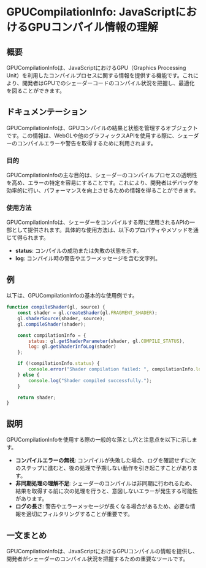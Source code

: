 <!--
Meta Description: # GPUCompilationInfo: JavaScriptにおけるGPUコンパイル情報の理解 ## 概要 GPUCompilationInfoは、JavaScriptにおけるGPU（Graphics Processing Unit）を利用したコンパイルプロセスに関する情報を提供する機能です。こ...
Meta Keywords: shader, gpucompilationinfoは, log, status, compilationinfo
-->

# GPUCompilationInfo: JavaScriptにおけるGPUコンパイル情報の理解

## 概要
GPUCompilationInfoは、JavaScriptにおけるGPU（Graphics Processing Unit）を利用したコンパイルプロセスに関する情報を提供する機能です。これにより、開発者はGPUでのシェーダーコードのコンパイル状況を把握し、最適化を図ることができます。

## ドキュメンテーション
GPUCompilationInfoは、GPUコンパイルの結果と状態を管理するオブジェクトです。この情報は、WebGLや他のグラフィックスAPIを使用する際に、シェーダーのコンパイルエラーや警告を取得するために利用されます。

### 目的
GPUCompilationInfoの主な目的は、シェーダーのコンパイルプロセスの透明性を高め、エラーの特定を容易にすることです。これにより、開発者はデバッグを効率的に行い、パフォーマンスを向上させるための情報を得ることができます。

### 使用方法
GPUCompilationInfoは、シェーダーをコンパイルする際に使用されるAPIの一部として提供されます。具体的な使用方法は、以下のプロパティやメソッドを通じて得られます。

- **status**: コンパイルの成功または失敗の状態を示す。
- **log**: コンパイル時の警告やエラーメッセージを含む文字列。

## 例
以下は、GPUCompilationInfoの基本的な使用例です。

```javascript
function compileShader(gl, source) {
    const shader = gl.createShader(gl.FRAGMENT_SHADER);
    gl.shaderSource(shader, source);
    gl.compileShader(shader);

    const compilationInfo = {
        status: gl.getShaderParameter(shader, gl.COMPILE_STATUS),
        log: gl.getShaderInfoLog(shader)
    };

    if (!compilationInfo.status) {
        console.error("Shader compilation failed: ", compilationInfo.log);
    } else {
        console.log("Shader compiled successfully.");
    }

    return shader;
}
```

## 説明
GPUCompilationInfoを使用する際の一般的な落とし穴と注意点を以下に示します。

- **コンパイルエラーの無視**: コンパイルが失敗した場合、ログを確認せずに次のステップに進むと、後の処理で予期しない動作を引き起こすことがあります。
- **非同期処理の理解不足**: シェーダーのコンパイルは非同期に行われるため、結果を取得する前に次の処理を行うと、意図しないエラーが発生する可能性があります。
- **ログの長さ**: 警告やエラーメッセージが長くなる場合があるため、必要な情報を適切にフィルタリングすることが重要です。

## 一文まとめ
GPUCompilationInfoは、JavaScriptにおけるGPUコンパイルの情報を提供し、開発者がシェーダーのコンパイル状況を把握するための重要なツールです。